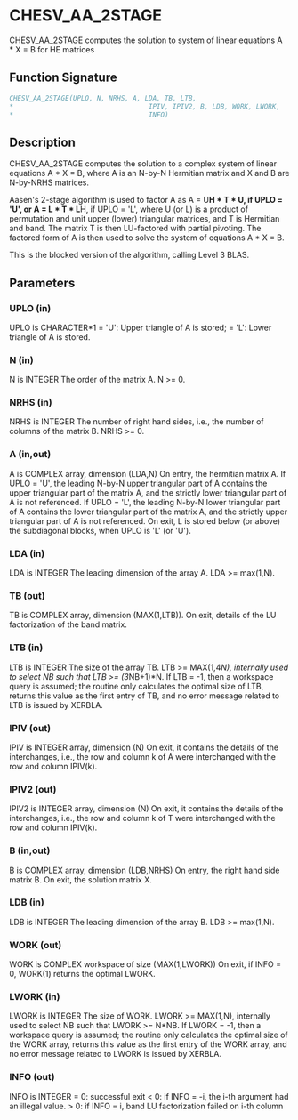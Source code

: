 # CHESV_AA_2STAGE

CHESV_AA_2STAGE computes the solution to system of linear equations A * X = B for HE matrices

## Function Signature

```fortran
CHESV_AA_2STAGE(UPLO, N, NRHS, A, LDA, TB, LTB,
*                                  IPIV, IPIV2, B, LDB, WORK, LWORK,
*                                  INFO)
```

## Description


 CHESV_AA_2STAGE computes the solution to a complex system of 
 linear equations
    A * X = B,
 where A is an N-by-N Hermitian matrix and X and B are N-by-NRHS
 matrices.

 Aasen's 2-stage algorithm is used to factor A as
    A = U**H * T * U,  if UPLO = 'U', or
    A = L * T * L**H,  if UPLO = 'L',
 where U (or L) is a product of permutation and unit upper (lower)
 triangular matrices, and T is Hermitian and band. The matrix T is
 then LU-factored with partial pivoting. The factored form of A
 is then used to solve the system of equations A * X = B.

 This is the blocked version of the algorithm, calling Level 3 BLAS.

## Parameters

### UPLO (in)

UPLO is CHARACTER*1 = 'U': Upper triangle of A is stored; = 'L': Lower triangle of A is stored.

### N (in)

N is INTEGER The order of the matrix A. N >= 0.

### NRHS (in)

NRHS is INTEGER The number of right hand sides, i.e., the number of columns of the matrix B. NRHS >= 0.

### A (in,out)

A is COMPLEX array, dimension (LDA,N) On entry, the hermitian matrix A. If UPLO = 'U', the leading N-by-N upper triangular part of A contains the upper triangular part of the matrix A, and the strictly lower triangular part of A is not referenced. If UPLO = 'L', the leading N-by-N lower triangular part of A contains the lower triangular part of the matrix A, and the strictly upper triangular part of A is not referenced. On exit, L is stored below (or above) the subdiagonal blocks, when UPLO is 'L' (or 'U').

### LDA (in)

LDA is INTEGER The leading dimension of the array A. LDA >= max(1,N).

### TB (out)

TB is COMPLEX array, dimension (MAX(1,LTB)). On exit, details of the LU factorization of the band matrix.

### LTB (in)

LTB is INTEGER The size of the array TB. LTB >= MAX(1,4*N), internally used to select NB such that LTB >= (3*NB+1)*N. If LTB = -1, then a workspace query is assumed; the routine only calculates the optimal size of LTB, returns this value as the first entry of TB, and no error message related to LTB is issued by XERBLA.

### IPIV (out)

IPIV is INTEGER array, dimension (N) On exit, it contains the details of the interchanges, i.e., the row and column k of A were interchanged with the row and column IPIV(k).

### IPIV2 (out)

IPIV2 is INTEGER array, dimension (N) On exit, it contains the details of the interchanges, i.e., the row and column k of T were interchanged with the row and column IPIV(k).

### B (in,out)

B is COMPLEX array, dimension (LDB,NRHS) On entry, the right hand side matrix B. On exit, the solution matrix X.

### LDB (in)

LDB is INTEGER The leading dimension of the array B. LDB >= max(1,N).

### WORK (out)

WORK is COMPLEX workspace of size (MAX(1,LWORK)) On exit, if INFO = 0, WORK(1) returns the optimal LWORK.

### LWORK (in)

LWORK is INTEGER The size of WORK. LWORK >= MAX(1,N), internally used to select NB such that LWORK >= N*NB. If LWORK = -1, then a workspace query is assumed; the routine only calculates the optimal size of the WORK array, returns this value as the first entry of the WORK array, and no error message related to LWORK is issued by XERBLA.

### INFO (out)

INFO is INTEGER = 0: successful exit < 0: if INFO = -i, the i-th argument had an illegal value. > 0: if INFO = i, band LU factorization failed on i-th column

